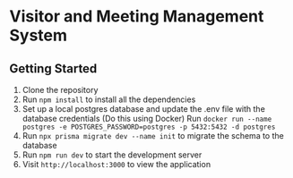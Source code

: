 # Visitor and Meeting Management System

## Getting Started

1. Clone the repository
2. Run `npm install` to install all the dependencies
3. Set up a local postgres database and update the .env file with the database credentials (Do this using Docker)
Run `docker run --name postgres -e POSTGRES_PASSWORD=postgres -p 5432:5432 -d postgres`
4. Run `npx prisma migrate dev --name init` to migrate the schema to the database
5. Run `npm run dev` to start the development server
6. Visit `http://localhost:3000` to view the application
